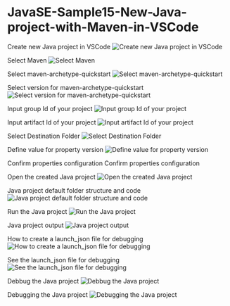 # JavaSE-Sample15-New-Java-project-with-Maven-in-VSCode

Create new Java project in VSCode
![Create new Java project in VSCode](https://github.com/luiscoco/JavaSE-Sample15-New-Java-project-with-Maven-in-VSCode/assets/32194879/b0fbd895-47c9-4839-b1e8-0f8354b57679)

Select Maven
![Select Maven](https://github.com/luiscoco/JavaSE-Sample15-New-Java-project-with-Maven-in-VSCode/assets/32194879/d8673fd0-00ec-4fdc-a6fc-23122c35b9c4)

Select maven-archetype-quickstart
![Select maven-archetype-quickstart](https://github.com/luiscoco/JavaSE-Sample15-New-Java-project-with-Maven-in-VSCode/assets/32194879/60f2f07a-4731-4218-b3fa-a0749370fa9c)

Select version for maven-archetype-quickstart
![Select version for maven-archetype-quickstart](https://github.com/luiscoco/JavaSE-Sample15-New-Java-project-with-Maven-in-VSCode/assets/32194879/1f6b2cfb-7b82-40a5-8ce3-233da499fcd2)

Input group Id of your project
![Input group Id of your project](https://github.com/luiscoco/JavaSE-Sample15-New-Java-project-with-Maven-in-VSCode/assets/32194879/8d1627ea-7cb8-4929-b0ee-e3292fa65e1f)

Input artifact Id of your project
![Input artifact Id of your project](https://github.com/luiscoco/JavaSE-Sample15-New-Java-project-with-Maven-in-VSCode/assets/32194879/dce94c80-34d3-4205-a932-0ab3a20344c7)

Select Destination Folder
![Select Destination Folder](https://github.com/luiscoco/JavaSE-Sample15-New-Java-project-with-Maven-in-VSCode/assets/32194879/08840053-7fdb-4e6b-8cc0-fedebf642b34)

Define value for property version
![Define value for property version](https://github.com/luiscoco/JavaSE-Sample15-New-Java-project-with-Maven-in-VSCode/assets/32194879/194b7ef3-750a-4ca5-b639-4565f59d4ad6)

Confirm properties configuration
Confirm properties configuration

Open the created Java project
![Open the created Java project](https://github.com/luiscoco/JavaSE-Sample15-New-Java-project-with-Maven-in-VSCode/assets/32194879/918df788-54af-4f0e-8d8c-8d05d178315b)

Java project default folder structure and code
![Java project default folder structure and code](https://github.com/luiscoco/JavaSE-Sample15-New-Java-project-with-Maven-in-VSCode/assets/32194879/caacd54a-6536-467b-a576-0ed58c03feb4)

Run the Java project
![Run the Java project](https://github.com/luiscoco/JavaSE-Sample15-New-Java-project-with-Maven-in-VSCode/assets/32194879/ccc31766-32bc-4782-b737-baea0f28ca34)

Java project output
![Java project output](https://github.com/luiscoco/JavaSE-Sample15-New-Java-project-with-Maven-in-VSCode/assets/32194879/22bfbc80-cc66-44af-9ac3-05b6b62998a3)

How to create a launch_json file for debugging
![How to create a launch_json file for debugging](https://github.com/luiscoco/JavaSE-Sample15-New-Java-project-with-Maven-in-VSCode/assets/32194879/f7df549f-c6a1-490c-b72d-7feac069593a)

See the launch_json file for debugging
![See the launch_json file for debugging](https://github.com/luiscoco/JavaSE-Sample15-New-Java-project-with-Maven-in-VSCode/assets/32194879/e403e0db-fb95-4f98-974b-11abd6e0f5fe)

Debbug the Java project
![Debbug the Java project](https://github.com/luiscoco/JavaSE-Sample15-New-Java-project-with-Maven-in-VSCode/assets/32194879/c8085b74-6df9-4194-b359-aca1c54c59a1)

Debugging the Java project
![Debugging the Java project](https://github.com/luiscoco/JavaSE-Sample15-New-Java-project-with-Maven-in-VSCode/assets/32194879/a9a5c91c-4bcf-48bf-8f7b-93ad83d7b3e9)





















